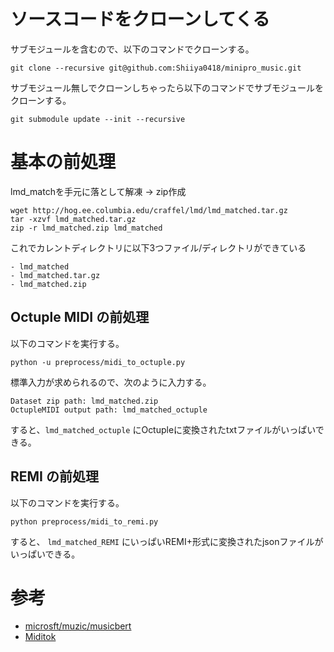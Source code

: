 # ソースコードをクローンしてくる
サブモジュールを含むので、以下のコマンドでクローンする。
```
git clone --recursive git@github.com:Shiiya0418/minipro_music.git
```

サブモジュール無しでクローンしちゃったら以下のコマンドでサブモジュールをクローンする。
```
git submodule update --init --recursive
```
# 基本の前処理
lmd_matchを手元に落として解凍 -> zip作成
```
wget http://hog.ee.columbia.edu/craffel/lmd/lmd_matched.tar.gz
tar -xzvf lmd_matched.tar.gz
zip -r lmd_matched.zip lmd_matched
```
これでカレントディレクトリに以下3つファイル/ディレクトリができている
```
- lmd_matched
- lmd_matched.tar.gz
- lmd_matched.zip
```

## Octuple MIDI の前処理
以下のコマンドを実行する。
```
python -u preprocess/midi_to_octuple.py
```
標準入力が求められるので、次のように入力する。
```
Dataset zip path: lmd_matched.zip
OctupleMIDI output path: lmd_matched_octuple
```
すると、`lmd_matched_octuple` にOctupleに変換されたtxtファイルがいっぱいできる。

## REMI の前処理
以下のコマンドを実行する。
```
python preprocess/midi_to_remi.py
```
すると、 `lmd_matched_REMI` にいっぱいREMI+形式に変換されたjsonファイルがいっぱいできる。

# 参考
- [microsft/muzic/musicbert](https://github.com/microsoft/muzic/tree/main/musicbert)
- [Miditok](https://miditok.readthedocs.io/en/latest/)